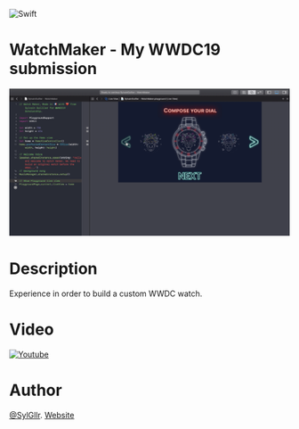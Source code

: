 ![Swift](https://img.shields.io/badge/language-Swift-orange.svg)

# WatchMaker - My WWDC19 submission
![Photo](screenshot.png)

# Description
Experience in order to build a custom WWDC watch.


# Video
[![Youtube](https://img.youtube.com/vi/9uW8rqiRi1I/0.jpg)](https://youtu.be/9uW8rqiRi1I)


# Author
[@SylGllr](https://twitter.com/SylGllr).
[Website](http://guilliersylvain.raidghost.com)

